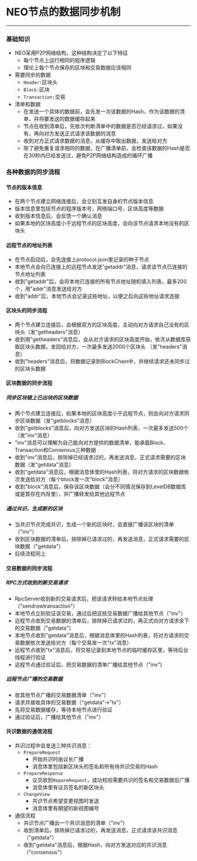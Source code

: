 # NEO节点的数据同步机制
---
### 基础知识
* NEO采用P2P网络结构，这种结构决定了以下特征
  * 每个节点上运行相同的程序逻辑
  * 理论上每个节点保存的区块和交易数据应该相同
* 需要同步的数据
  * `Header:`区块头
  * `Block:`区块
  * `Transaction:`交易
* 清单和数据
  * 在发送一个具体的数据前，会先发一次该数据的Hash，作为该数据的清单，并将要发送的数据缓存起来
  * 节点在收到清单后，先依次判断清单中的数据是否已经请求过，如果没有，再向对方发送正式请求该数据的消息
  * 收到对方正式请求数据的消息，从缓存中取出数据，发送给对方
  * 除了避免重复请求相同的数据，在广播清单前，会检查该数据的Hash是否在30秒内已经发送过，避免P2P网络结构造成的循环广播
  
### 各种数据的同步流程

#### 节点的版本信息
  * 在两个节点建立网络连接后，会立刻互发自身的节点版本信息
  * 版本信息里包括节点的程序版本号，网络端口号，区块高度等数据
  * 收到版本信息后，会反馈一个确认消息
  * 如果本地的区块高度小于远程节点的区块高度，会向该节点请求本地没有的区块头

#### 远程节点的地址列表
  * 在节点启动后，会先连接上protocol.json里记录的种子节点  
  * 本地节点会向已连接上的远程节点发送"getaddr"消息，请求该节点已连接的节点地址列表
  * 收到"getaddr"后，会将本地已连接的所有节点地址随机填入列表，最多200个，用"addr"消息发送给对方
  * 收到"addr"后，本地节点会记录这些地址，以便之后向这些地址请求连接

#### 区块头的同步流程
  * 两个节点建立连接后，会根据双方的区块高度，主动向对方请求自己没有的区块头（发"getheaders"消息）
  * 收到用"getheaders"消息后，会从对方请求的区块高度开始，依次从数据库获取区块头数据，发回给对方，一次最多发送2000个区块头 （发"headers"消息）
  * 收到"headers"消息后，将数据记录到BlockChain中，并继续请求还未同步过的区块头数据

#### 区块数据的同步流程
##### 同步区块链上已出块的区块数据
  * 两个节点建立连接后，如果本地的区块高度小于远程节点，则会向对方请求同步区块数据（发"getblocks"消息）
  * 收到"getblocks"消息后，向对方发送区块的Hash列表，一次最多发送500个（发"inv"消息）
  * "inv"消息可以理解为自己能向对方提供的数据清单，能承载Block、Transaction和Consensus三种数据
  * 收到"inv"消息后，排除掉已经请求过的，再发送消息，正式请求需要的区块数据（发"getdata"消息）
  * 收到"getdata"消息后，根据消息体里的Hash列表，将对方请求的区块数据依次发送给对方（每个block发一次"block"消息）
  * 收到"block"消息后，保存该区块数据（会分不同情况保存到LevelDB数据库或是暂存在内存里），并广播转发给其他远程节点

##### 通过共识，生成新的区块
  * 当共识节点完成共识，生成一个新的区块时，会直接广播该区块的清单（"inv"）
  * 收到区块数据的清单后，排除掉已请求过的，再发送消息，正式请求需要的区块数据（"getdata"）
  * 后续流程同上

#### 交易数据的同步流程  
##### RPC方式收到的新交易请求
  * RpcServer收到新的交易请求后，把该请求转给本地节点处理（"sendrawtransaction"）
  * 本地节点立刻验证该交易，通过后把这些交易数据广播给其他节点（"inv"）
  * 远程节点收到交易数据的清单后，排除掉已请求过的，再正式向对方请求余下的交易数据（"getdata"）
  * 本地节点收到"getdata"消息后，根据消息体里的Hash列表，将对方请求的交易数据依次发送给对方（每个交易发一次"tx"消息）
  * 远程节点收到"tx"消息后，将交易记录到本地节点的临时缓存区里，等待后台线程进行验证
  * 远程节点通过验证后，把交易数据的清单广播给其他节点（"inv")

##### 远程节点广播的交易数据
  * 收其他节点广播的交易数据清单（"inv"）
  * 请求并接收具体的交易数据（"getdata"->"tx"）
  * 先将交易数据缓存，等待本地节点进行验证
  * 通过验证后，广播给其他节点（"inv"）

#### 共识数据的通信流程
  * 共识过程中会发送三种共识消息：
    * `PrepareRequest`
      * 开始共识时由议长广播
      * 消息体里包括新区块头的签名和所有待共识交易的Hash
    * `PrepareResponse`
      * 议员收到`RepareRequest`，成功校验需要共识的签名和交易数据后广播
      * 消息体里有议员签名的新区块头
    * `ChangeView`
      * 共识节点希望变更视图时发送
      * 消息体里有期望的新视图编号
  * 通信流程
    * 共识节点广播出一个共识消息的清单（"inv")
    * 收到清单后，排除掉已请求过的，再发送消息，正式请求该共识消息（"getdata"）
    * 收到"getdata"消息后，根据Hash，向对方发送对应的共识消息（"consensus"）

